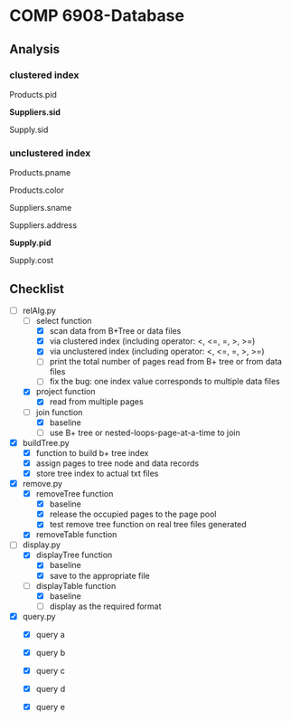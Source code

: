 # COMP 6908-Database


## Analysis

### clustered index

Products.pid

**Suppliers.sid**

Supply.sid

### unclustered index

Products.pname

Products.color

Suppliers.sname

Suppliers.address

**Supply.pid**

Supply.cost

## Checklist

+ [ ] relAlg.py
    - [ ] select function
        -  [x] scan data from B+Tree or data files
        -  [x] via clustered index (including operator: <, <=, =, \>, \>=)
        -  [x] via unclustered index (including operator: <, <=, =, \>, \>=)
        -  [ ] print the total number of pages read from B+ tree or from data files
        -  [ ] fix the bug: one index value corresponds to multiple data files
    - [x] project function
        -  [x] read from multiple pages
    - [ ] join function
        -  [x] baseline
        -  [ ] use B+ tree or nested-loops-page-at-a-time to join
+ [x] buildTree.py
    - [x] function to build b+ tree index
    - [x] assign pages to tree node and data records
    - [x] store tree index to actual txt files
+ [x] remove.py
    - [x] removeTree function
        -  [x] baseline
        -  [x] release the occupied pages to the page pool
        -  [x] test remove tree function on real tree files generated
    - [x] removeTable function
+ [ ] display.py
    - [x] displayTree function
        -  [x] baseline
        -  [x] save to the appropriate file
    - [ ] displayTable function
        -  [x] baseline
        -  [ ] display as the required format
+ [x] query.py
    - [x] query a
    - [x] query b
    - [x] query c
    - [x] query d
    - [x] query e

